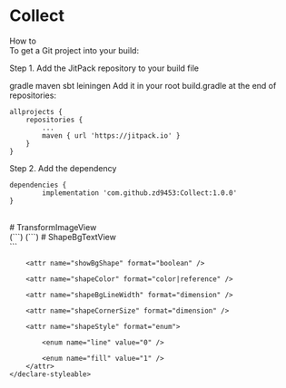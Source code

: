 # Collect
How to <br/>
To get a Git project into your build:

Step 1. Add the JitPack repository to your build file

gradle
maven
sbt
leiningen
Add it in your root build.gradle at the end of repositories:

	allprojects {
		repositories {
			...
			maven { url 'https://jitpack.io' }
		}
	}
Step 2. Add the dependency

	dependencies {
	        implementation 'com.github.zd9453:Collect:1.0.0'
	}
<br>
# TransformImageView <br/>
(```)
 <declare-styleable name="TransformImageView">
         <attr name="TransformType" format="enum">
             <enum name="roundCorner" value="0" />
             <enum name="circle" value="1" />
         </attr>
         <attr name="allCorner" format="dimension" />
         <attr name="leftTopCorner" format="dimension" />
         <attr name="leftBottomCorner" format="dimension" />
         <attr name="rightTopCorner" format="dimension" />
         <attr name="rightBottomCorner" format="dimension" />
     </declare-styleable>
(```)
# ShapeBgTextView <br/>
```
<declare-styleable name="ShapeBgTextView">

        <attr name="showBgShape" format="boolean" />

        <attr name="shapeColor" format="color|reference" />

        <attr name="shapeBgLineWidth" format="dimension" />

        <attr name="shapeCornerSize" format="dimension" />

        <attr name="shapeStyle" format="enum">

            <enum name="line" value="0" />

            <enum name="fill" value="1" />
        </attr>
    </declare-styleable>
```
    
